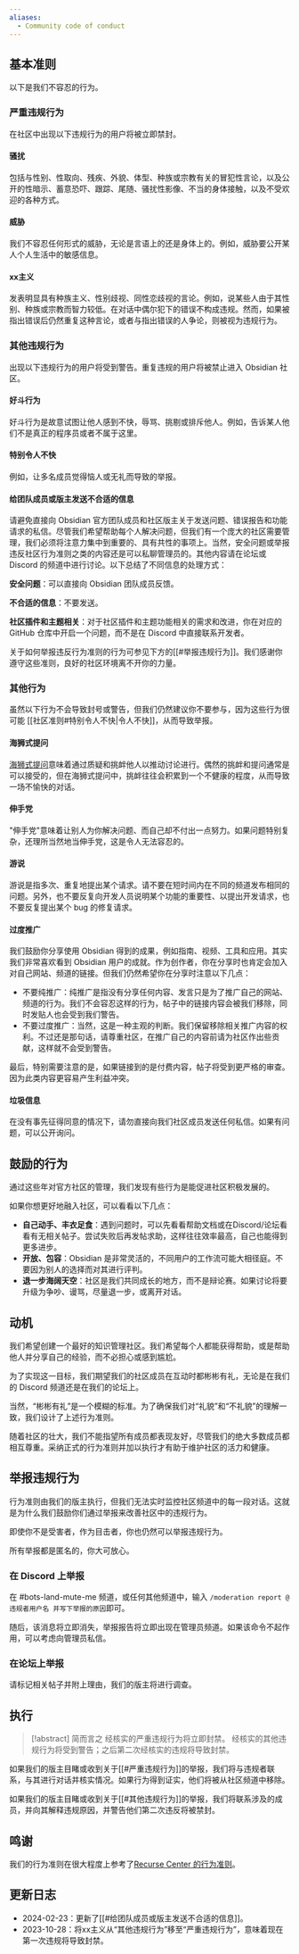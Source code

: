 ```yaml
---
aliases:
  - Community code of conduct
---
```


## 基本准则

以下是我们不容忍的行为。

### 严重违规行为

在社区中出现以下违规行为的用户将被立即禁封。

#### 骚扰

包括与性别、性取向、残疾、外貌、体型、种族或宗教有关的冒犯性言论，以及公开的性暗示、蓄意恐吓、跟踪、尾随、骚扰性影像、不当的身体接触，以及不受欢迎的各种方式。

#### 威胁

我们不容忍任何形式的威胁，无论是言语上的还是身体上的。例如，威胁要公开某人个人生活中的敏感信息。

#### xx主义

发表明显具有种族主义、性别歧视、同性恋歧视的言论。例如，说某些人由于其性别、种族或宗教而智力较低。在对话中偶尔犯下的错误不构成违规。然而，如果被指出错误后仍然重复这种言论，或者与指出错误的人争论，则被视为违规行为。

### 其他违规行为

出现以下违规行为的用户将受到警告。重复违规的用户将被禁止进入 Obsidian 社区。

#### 好斗行为

好斗行为是故意试图让他人感到不快，辱骂、挑剔或排斥他人。例如，告诉某人他们不是真正的程序员或者不属于这里。

#### 特别令人不快

例如，让多名成员觉得恼人或无礼而导致的举报。

#### 给团队成员或版主发送不合适的信息

请避免直接向 Obsidian 官方团队成员和社区版主关于发送问题、错误报告和功能请求的私信。尽管我们希望帮助每个人解决问题，但我们有一个庞大的社区需要管理，我们必须将注意力集中到重要的、具有共性的事项上。当然，安全问题或举报违反社区行为准则之类的内容还是可以私聊管理员的。其他内容请在论坛或 Discord 的频道中进行讨论。以下总结了不同信息的处理方式：

**安全问题**：可以直接向 Obsidian 团队成员反馈。

**不合适的信息**：不要发送。

**社区插件和主题相关**：对于社区插件和主题功能相关的需求和改进，你在对应的 GitHub 仓库中开启一个问题，而不是在 Discord 中直接联系开发者。

关于如何举报违反行为准则的行为可参见下方的[[#举报违规行为]]。我们感谢你遵守这些准则，良好的社区环境离不开你的力量。

### 其他行为

虽然以下行为不会导致封号或警告，但我们仍然建议你不要参与，因为这些行为很可能 [[社区准则#特别令人不快|令人不快]]，从而导致举报。

#### 海狮式提问

[海狮式提问](https://en.wikipedia.org/wiki/Sealioning)意味着通过质疑和挑衅他人以推动讨论进行。偶然的挑衅和提问通常是可以接受的，但在海狮式提问中，挑衅往往会积累到一个不健康的程度，从而导致一场不愉快的对话。

#### 伸手党

"伸手党"意味着让别人为你解决问题、而自己却不付出一点努力。如果问题特别复杂，还理所当然地当伸手党，这是令人无法容忍的。

#### 游说

游说是指多次、重复地提出某个请求。请不要在短时间内在不同的频道发布相同的问题。另外，也不要反复向开发人员说明某个功能的重要性、以提出开发请求，也不要反复提出某个 bug 的修复请求。

#### 过度推广

我们鼓励你分享使用 Obsidian 得到的成果，例如指南、视频、工具和应用。其实我们非常喜欢看到 Obsidian 用户的成就。作为创作者，你在分享时也肯定会加入对自己网站、频道的链接。但我们仍然希望你在分享时注意以下几点：

- 不要纯推广：纯推广是指没有分享任何内容、发言只是为了推广自己的网站、频道的行为。我们不会容忍这样的行为，帖子中的链接内容会被我们移除，同时发贴人也会受到我们警告。
- 不要过度推广：当然，这是一种主观的判断。我们保留移除相关推广内容的权利。不过还是那句话，请尊重社区，在推广自己的内容前请为社区作出些贡献，这样就不会受到警告。

最后，特别需要注意的是，如果链接到的是付费内容，帖子将受到更严格的审查。因为此类内容更容易产生利益冲突。

#### 垃圾信息

在没有事先征得同意的情况下，请勿直接向我们社区成员发送任何私信。如果有问题，可以公开询问。

## 鼓励的行为

通过这些年对官方社区的管理，我们发现有些行为是能促进社区积极发展的。

如果你想更好地融入社区，可以看看以下几点：

- **自己动手、丰衣足食**：遇到问题时，可以先看看帮助文档或在Discord/论坛看看有无相关帖子。尝试失败后再发帖求助，这样往往效率最高，自己也能得到更多进步。
- **开放、包容**：Obsidian 是非常灵活的，不同用户的工作流可能大相径庭。不要因为别人的选择而对其进行评判。
- **退一步海阔天空**：社区是我们共同成长的地方，而不是辩论赛。如果讨论将要升级为争吵、谩骂，尽量退一步，或离开对话。

## 动机

我们希望创建一个最好的知识管理社区。我们希望每个人都能获得帮助，或是帮助他人并分享自己的经验，而不必担心或感到尴尬。

为了实现这一目标，我们期望我们的社区成员在互动时都彬彬有礼，无论是在我们的 Discord 频道还是在我们的论坛上。

当然，“彬彬有礼”是一个模糊的标准。为了确保我们对“礼貌”和“不礼貌”的理解一致，我们设计了上述行为准则。

随着社区的壮大，我们不能指望所有成员都表现友好，尽管我们的绝大多数成员都相互尊重。采纳正式的行为准则并加以执行才有助于维护社区的活力和健康。

## 举报违规行为

行为准则由我们的版主执行，但我们无法实时监控社区频道中的每一段对话。这就是为什么我们鼓励你们通过举报来改善社区中的违规行为。

即使你不是受害者，作为目击者，你也仍然可以举报违规行为。

所有举报都是匿名的，你大可放心。

### 在 Discord 上举报

在 \#bots-land-mute-me 频道，或任何其他频道中，输入 `/moderation report @违规者用户名 并写下举报的原因`即可。

随后，该消息将立即消失，举报报告将立即出现在管理员频道。如果该命令不起作用，可以考虑向管理员私信。

### 在论坛上举报

请标记相关帖子并附上理由，我们的版主将进行调查。

## 执行

> [!abstract] 简而言之
> 经核实的严重违规行为将立即封禁。
> 经核实的其他违规行为将受到警告；之后第二次经核实的违规将导致封禁。

如果我们的版主目睹或收到关于[[#严重违规行为]]的举报，我们将与违规者联系，与其进行对话并核实情况。如果行为得到证实，他们将被从社区频道中移除。

如果我们的版主目睹或收到关于[[#其他违规行为]]的举报，我们将联系涉及的成员，并向其解释违规原因，并警告他们第二次违反将被禁封。

## 鸣谢

我们的行为准则在很大程度上参考了[Recurse Center 的行为准则](https://www.recurse.com/code-of-conduct)。

## 更新日志

- 2024-02-23：更新了[[#给团队成员或版主发送不合适的信息]]。
- 2023-10-28：将xx主义从“其他违规行为”移至“严重违规行为”，意味着现在第一次违规将导致封禁。